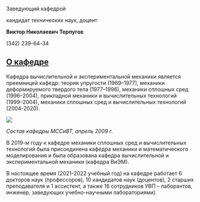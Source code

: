 Заведующий кафедрой
   

 кандидат технических наук, доцент
   

**Виктор Николаевич Терпугов** 
  

 (342) 239-64-34
   


  
[О кафедре](http://www.psu.ru/fakultety/fiziko-matematicheskij-institut/kafedry/kafedra-mekhaniki-sploshnykh-sred-i-vychislitelnykh-tekhnologij/o-kafedre)
-----------------------------------------------------------------------------------------------------------------------------------------




 Кафедра вычислительной и экспериментальной механики является преемницей кафедр: теория упругости (1969–1977), механики деформируемого твердого тела (1977–1996), механики сплошных сред (1996–2004), прикладной механики и вычислительных технологий (1999–2004), механики сплошных сред и вычислительных технологий (2004-2020).
 
![](http://www.psu.ru/files/images/fakultety/mechanics/pic2.jpg)




*Состав кафедры МССиВТ, апрель 2009 г.* 
  





 В 2019-м году к кафедре механики сплошных сред и вычислительных технологий была присоединена кафедра механики и математического моделирования и была образована кафедра вычислительной и экспериментальной механики (кафедра ВиЭМ).
   

  

 В настоящее время (2021-2022 учебный год) на кафедре работает 6 докторов наук (профессоров), 10 кандидатов наук (доцентов), 2 старших преподавателя и 1 ассистент, а также 16 cотрудников УВП – лаборантов, инженер, заведующих учебно-научными лабораториями).